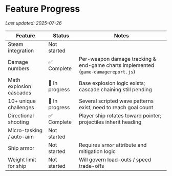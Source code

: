 # Feature Progress

_Last updated: 2025-07-26_

| Feature | Status | Notes |
| --- | --- | --- |
| Steam integration | Not started |  |
| Damage numbers | ✅ Complete | Per-weapon damage tracking & end-game charts implemented (`game-damagereport.js`) |
| Math explosion cascades | 🚧 In progress | Base explosion logic exists; cascade chaining still pending |
| 10+ unique challenges | 🚧 In progress | Several scripted wave patterns exist; need to reach goal count |
| Directional shooting | ✅ Complete | Player ship rotates toward pointer; projectiles inherit heading |
| Micro-tasking / auto-aim | Not started |  |
| Ship armor | Not started | Requires `armor` attribute and mitigation logic |
| Weight limit for ship | Not started | Will govern load-outs / speed trade-offs |
